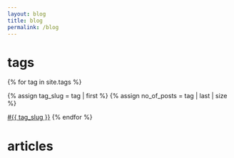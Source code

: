 ```yaml
---
layout: blog
title: blog
permalink: /blog
---
```


# tags

{% for tag in site.tags %}

  {% assign tag_slug = tag | first %}
  {% assign no_of_posts = tag | last | size %}

  <a href="{{ 'tag/' | relative_url }}{{ tag_slug }}" title="See all posts by {{ tag_slug }} tag">#{{ tag_slug
            }}</a>
{% endfor %}

# articles
